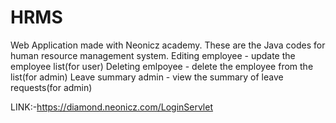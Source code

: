 # HRMS
Web Application made with Neonicz academy.
These are the Java codes for human resource management system.
Editing employee - update the employee list(for user)
Deleting emlpoyee - delete the employee from the list(for admin)
Leave summary admin - view the summary of leave requests(for admin)



LINK:-https://diamond.neonicz.com/LoginServlet


